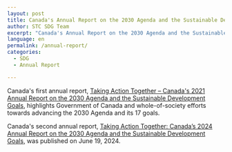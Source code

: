```yaml
---
layout: post
title: Canada's Annual Report on the 2030 Agenda and the Sustainable Development Goals
author: STC SDG Team
excerpt: "Canada's Annual Report on the 2030 Agenda and the Sustainable Development Goals (SDGs) is a publication series that tracks Canada's progress toward implementing the United Nations' 2030 Agenda for Sustainable Development."
language: en
permalink: /annual-report/
categories:
  - SDG
  - Annual Report

---
```

Canada's first annual report, [Taking Action Together – Canada's 2021 Annual Report on the 2030 Agenda and the Sustainable Development Goals](https://www.canada.ca/en/employment-social-development/programs/agenda-2030/taking-action-together.html), highlights Government of Canada and whole-of-society efforts towards advancing the 2030 Agenda and its 17 goals.

Canada's second annual report, [Taking Action Together: Canada’s 2024 Annual Report on the 2030 Agenda and the Sustainable Development Goals](https://www.canada.ca/en/employment-social-development/programs/agenda-2030/2024-annual-report-sdg.html), was published on June 19, 2024.
